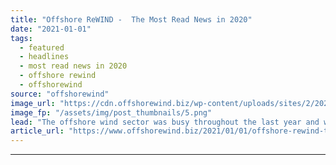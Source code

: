 ```yaml
---
title: "Offshore ReWIND -  The Most Read News in 2020"
date: "2021-01-01"
tags: 
  - featured
  - headlines
  - most read news in 2020
  - offshore rewind
  - offshorewind
source: "offshorewind"
image_url: "https://cdn.offshorewind.biz/wp-content/uploads/sites/2/2021/01/01093002/Most-Read-2020_offshorewind.biz_.png"
image_fp: "/assets/img/post_thumbnails/5.png"
lead: "The offshore wind sector was busy throughout the last year and we saw more"
article_url: "https://www.offshorewind.biz/2021/01/01/offshore-rewind-the-most-read-news-in-2020/"
---
```


---
